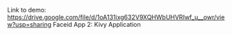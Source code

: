 Link to demo: https://drive.google.com/file/d/1oA131ixg632V9XQHWbUHVRIwf_u__owr/view?usp=sharing
Faceid App 2: Kivy Application
